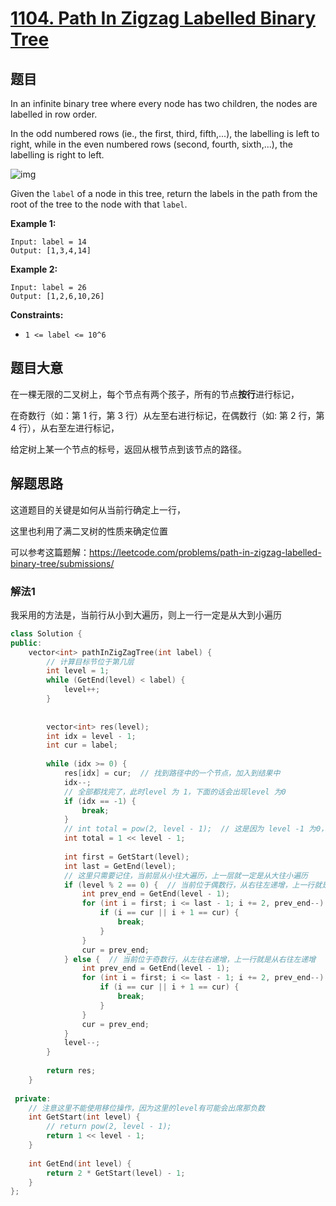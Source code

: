 # [1104. Path In Zigzag Labelled Binary Tree](https://leetcode.com/problems/path-in-zigzag-labelled-binary-tree/)

## 题目

In an infinite binary tree where every node has two children, the nodes are labelled in row order.

In the odd numbered rows (ie., the first, third, fifth,...), the labelling is left to right, while in the even numbered rows (second, fourth, sixth,...), the labelling is right to left.

![img](https://assets.leetcode.com/uploads/2019/06/24/tree.png)

Given the `label` of a node in this tree, return the labels in the path from the root of the tree to the node with that `label`.

 

**Example 1:**

```
Input: label = 14
Output: [1,3,4,14]
```

**Example 2:**

```
Input: label = 26
Output: [1,2,6,10,26]
```

 

**Constraints:**

- `1 <= label <= 10^6`

## 题目大意

在一棵无限的二叉树上，每个节点有两个孩子，所有的节点**按行**进行标记，

在奇数行（如：第 1 行，第 3 行）从左至右进行标记，在偶数行（如: 第 2 行，第 4 行），从右至左进行标记，

给定树上某一个节点的标号，返回从根节点到该节点的路径。

## 解题思路

这道题目的关键是如何从当前行确定上一行，

这里也利用了满二叉树的性质来确定位置

可以参考这篇题解：https://leetcode.com/problems/path-in-zigzag-labelled-binary-tree/submissions/

### 解法1

我采用的方法是，当前行从小到大遍历，则上一行一定是从大到小遍历

`````c++
class Solution {
public:
    vector<int> pathInZigZagTree(int label) {
        // 计算目标节位于第几层
        int level = 1;
        while (GetEnd(level) < label) {
            level++;
        }
        
        
        vector<int> res(level);
        int idx = level - 1;
        int cur = label;
        
        while (idx >= 0) {
            res[idx] = cur;  // 找到路径中的一个节点，加入到结果中
            idx--;
            // 全部都找完了，此时level 为 1，下面的话会出现level 为0
            if (idx == -1) {
                break;
            }
            // int total = pow(2, level - 1);  // 这是因为 level -1 为0，如果再传入GetStart 中，则会出现移为负数的情况
            int total = 1 << level - 1;
            
            int first = GetStart(level);
            int last = GetEnd(level);
            // 这里只需要记住，当前层从小往大遍历，上一层就一定是从大往小遍历
            if (level % 2 == 0) {  // 当前位于偶数行，从右往左递增，上一行就是从右往左
                int prev_end = GetEnd(level - 1);
                for (int i = first; i <= last - 1; i += 2, prev_end--) {
                    if (i == cur || i + 1 == cur) {
                        break;
                    }
                }
                cur = prev_end;
            } else {  // 当前位于奇数行，从左往右递增，上一行就是从右往左递增
                int prev_end = GetEnd(level - 1);
                for (int i = first; i <= last - 1; i += 2, prev_end--) {
                    if (i == cur || i + 1 == cur) {
                        break;
                    }
                }
                cur = prev_end;
            }
            level--;
        }
        
        return res;
    }
    
 private:
    // 注意这里不能使用移位操作，因为这里的level有可能会出席那负数
    int GetStart(int level) {
        // return pow(2, level - 1);
        return 1 << level - 1;
    }
    
    int GetEnd(int level) {
        return 2 * GetStart(level) - 1;
    }
};
`````

